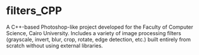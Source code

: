 # filters_CPP
A C++-based Photoshop-like project developed for the Faculty of Computer Science, Cairo University. Includes a variety of image processing filters (grayscale, invert, blur, crop, rotate, edge detection, etc.) built entirely from scratch without using external libraries.
